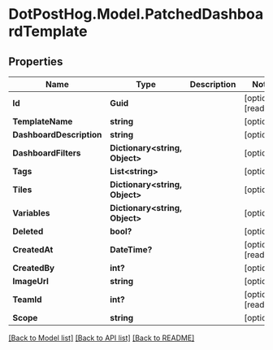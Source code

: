 # DotPostHog.Model.PatchedDashboardTemplate

## Properties

Name | Type | Description | Notes
------------ | ------------- | ------------- | -------------
**Id** | **Guid** |  | [optional] [readonly] 
**TemplateName** | **string** |  | [optional] 
**DashboardDescription** | **string** |  | [optional] 
**DashboardFilters** | **Dictionary&lt;string, Object&gt;** |  | [optional] 
**Tags** | **List&lt;string&gt;** |  | [optional] 
**Tiles** | **Dictionary&lt;string, Object&gt;** |  | [optional] 
**Variables** | **Dictionary&lt;string, Object&gt;** |  | [optional] 
**Deleted** | **bool?** |  | [optional] 
**CreatedAt** | **DateTime?** |  | [optional] [readonly] 
**CreatedBy** | **int?** |  | [optional] 
**ImageUrl** | **string** |  | [optional] 
**TeamId** | **int?** |  | [optional] [readonly] 
**Scope** | **string** |  | [optional] 

[[Back to Model list]](../README.md#documentation-for-models) [[Back to API list]](../README.md#documentation-for-api-endpoints) [[Back to README]](../README.md)

